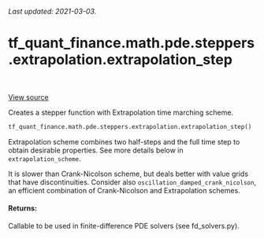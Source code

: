 <!--
This file is generated by a tool. Do not edit directly.
For open-source contributions the docs will be updated automatically.
-->

*Last updated: 2021-03-03.*

<div itemscope itemtype="http://developers.google.com/ReferenceObject">
<meta itemprop="name" content="tf_quant_finance.math.pde.steppers.extrapolation.extrapolation_step" />
<meta itemprop="path" content="Stable" />
</div>

# tf_quant_finance.math.pde.steppers.extrapolation.extrapolation_step

<!-- Insert buttons and diff -->

<table class="tfo-notebook-buttons tfo-api" align="left">
</table>

<a target="_blank" href="https://github.com/google/tf-quant-finance/blob/master/tf_quant_finance/math/pde/steppers/extrapolation.py">View source</a>



Creates a stepper function with Extrapolation time marching scheme.

```python
tf_quant_finance.math.pde.steppers.extrapolation.extrapolation_step()
```



<!-- Placeholder for "Used in" -->

Extrapolation scheme combines two half-steps and the full time step to obtain
desirable properties. See more details below in `extrapolation_scheme`.

It is slower than Crank-Nicolson scheme, but deals better with value grids
that have discontinuities. Consider also `oscillation_damped_crank_nicolson`,
an efficient combination of Crank-Nicolson and Extrapolation schemes.

#### Returns:

Callable to be used in finite-difference PDE solvers (see fd_solvers.py).
